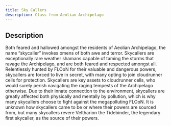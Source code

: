 ```yaml
---
title: Sky Callers
description: Class from Aeolian Archipelago
---
```


## Description
Both feared and hallowed amongst the residents of Aeolian Archipelago, the name “skycaller” invokes omens of both awe and terror. Skycallers are exceptionally rare weather shamans capable of taming the storms that ravage the Archipelago, and are both feared and respected amongst all. Relentlessly hunted by FLOoN for their valuable and dangerous powers, skycallers are forced to live in secret, with many opting to join cloudrunner cells for protection. Skycallers are key assets to cloudrunner cells, who would surely perish navigating the raging tempests of the Archipelago otherwise. Due to their innate connection to the environment, skycallers are greatly affected both physically and mentally by pollution, which is why many skycallers choose to fight against the megapolluting FLOoN. It is unknown how skycallers came to be or where their powers are sourced from, but many skycallers revere Veltharion the Tidebinder, the legendary first skycaller, as the source of their powers.